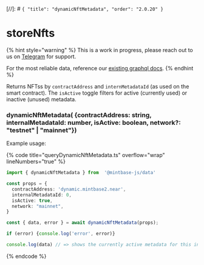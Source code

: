 [//]: # `{ "title": "dynamicNftMetadata", "order": "2.0.20" }`
# storeNfts

{% hint style="warning" %}
This is a work in progress, please reach out to us on [Telegram](https://t.me/mintdev) for support.

For the most reliable data, reference our [existing graphql docs](https://docs.mintbase.io/dev/read-data/mintbase-graph).
{% endhint %}

Returns NFTss by `contractAddress` and `internMetadataId` (as used on the smart contract). The `isActive` toggle filters for active (currently used) or inactive (unused) metadata.

### dynamicNftMetadata( {contractAddress: string, internalMetadataId: number, isActive: boolean, network?: "testnet" | "mainnet"})

Example usage:

{% code title="queryDynamicNftMetadata.ts" overflow="wrap" lineNumbers="true" %}
```typescript
import { dynamicNftMetadata } from  '@mintbase-js/data'

const props = {
  contractAddress: 'dynamic.mintbase2.near',
  internalMetadataId: 0,
  isActive: true,
  network: "mainnet",
}

const { data, error } = await dynamicNftMetadata(props);

if (error) {console.log('error', error)}

console.log(data) // => shows the currently active metadata for this internal ID
```
{% endcode %}
